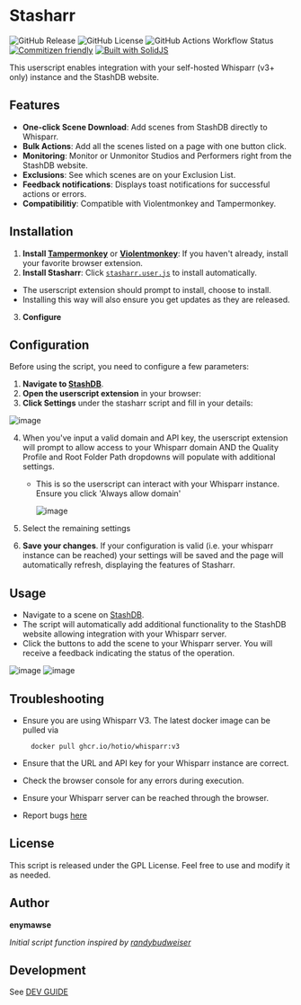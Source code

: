 # Stasharr

![GitHub Release](https://img.shields.io/github/v/release/enymawse/stasharr?style=for-the-badge)
![GitHub License](https://img.shields.io/github/license/enymawse/stasharr?style=for-the-badge)
![GitHub Actions Workflow Status](https://img.shields.io/github/actions/workflow/status/enymawse/stasharr/release.yml?style=for-the-badge)
[![Commitizen friendly](https://img.shields.io/badge/commitizen-friendly-brightgreen.svg?style=for-the-badge)](http://commitizen.github.io/cz-cli/)
[![Built with SolidJS](https://img.shields.io/badge/Built%20with-SolidJS-blue?style=for-the-badge)](https://github.com/solidjs/solid)

This userscript enables integration with your self-hosted Whisparr (v3+ only) instance and the StashDB website.

## Features

- **One-click Scene Download**: Add scenes from StashDB directly to Whisparr.
- **Bulk Actions**: Add all the scenes listed on a page with one button click.
- **Monitoring**: Monitor or Unmonitor Studios and Performers right from the StashDB website.
- **Exclusions**: See which scenes are on your Exclusion List.
- **Feedback notifications**: Displays toast notifications for successful actions or errors.
- **Compatibilitiy**: Compatible with Violentmonkey and Tampermonkey.

## Installation

1. **Install [Tampermonkey](https://www.tampermonkey.net/)** or **[Violentmonkey](https://violentmonkey.github.io/)**: If you haven't already, install your favorite browser extension.
2. **Install Stasharr**: Click [`stasharr.user.js`](https://github.com/enymawse/stasharr/releases/latest/download/stasharr.user.js) to install automatically.

- The userscript extension should prompt to install, choose to install.
- Installing this way will also ensure you get updates as they are released.

3. **Configure**

## Configuration

Before using the script, you need to configure a few parameters:

1. **Navigate to [StashDB](https://stashdb.org)**.
2. **Open the userscript extension** in your browser:
3. **Click Settings** under the stasharr script and fill in your details:

![image](https://github.com/user-attachments/assets/78cff232-a326-4dec-b6f0-058e319cc2e3)

4. When you've input a valid domain and API key, the userscript extension will prompt to allow access to your Whisparr domain AND the Quality Profile and Root Folder Path dropdowns will populate with additional settings.

   - This is so the userscript can interact with your Whisparr instance. Ensure you click 'Always allow domain'

     ![image](https://github.com/user-attachments/assets/9804d74c-9c57-4046-85ec-6f6b182cf397)

5. Select the remaining settings
6. **Save your changes**. If your configuration is valid (i.e. your whisparr instance can be reached) your settings will be saved and the page will automatically refresh, displaying the features of Stasharr.

## Usage

- Navigate to a scene on [StashDB](https://stashdb.org/).
- The script will automatically add additional functionality to the StashDB website allowing integration with your Whisparr server.
- Click the buttons to add the scene to your Whisparr server. You will receive a feedback indicating the status of the operation.

![image](https://github.com/user-attachments/assets/19c5e14d-8e86-41ef-b701-b6b8cd7e11e0)
![image](https://github.com/user-attachments/assets/6a0d105d-b903-43b2-85dd-5b5c4f7a8173)

## Troubleshooting

- Ensure you are using Whisparr V3. The latest docker image can be pulled via

        docker pull ghcr.io/hotio/whisparr:v3

- Ensure that the URL and API key for your Whisparr instance are correct.
- Check the browser console for any errors during execution.
- Ensure your Whisparr server can be reached through the browser.
- Report bugs [here](https://github.com/enymawse/stasharr/issues/new/choose)

## License

This script is released under the GPL License. Feel free to use and modify it as needed.

## Author

**enymawse**

<em>Initial script function inspired by [randybudweiser](https://github.com/randybudweiser/stash2whisparr)</em>

## Development

See [DEV GUIDE](DEVELOPMENT.md)
